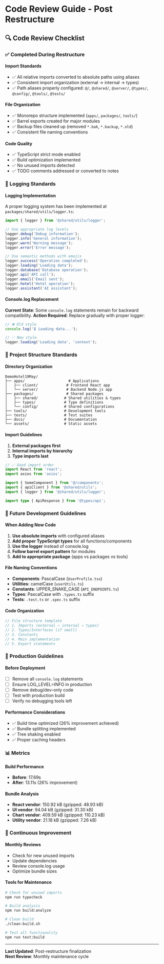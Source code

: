 # Code Review Guide - Post Restructure

## 🔍 Code Review Checklist

### ✅ Completed During Restructure

#### **Import Standards**
- ✅ All relative imports converted to absolute paths using aliases
- ✅ Consistent import organization (external → internal → types)
- ✅ Path aliases properly configured: `@/`, `@shared/`, `@server/`, `@types/`, `@config/`, `@tools/`, `@tests/`

#### **File Organization**
- ✅ Monorepo structure implemented (`apps/`, `packages/`, `tools/`)
- ✅ Barrel exports created for major modules
- ✅ Backup files cleaned up (removed `*.bak`, `*.backup`, `*.old`)
- ✅ Consistent file naming conventions

#### **Code Quality**
- ✅ TypeScript strict mode enabled
- ✅ Build optimization implemented
- ✅ No unused imports detected
- ✅ TODO comments addressed or converted to notes

### 🔧 Logging Standards

#### **Logging Implementation**
A proper logging system has been implemented at `packages/shared/utils/logger.ts`:

```typescript
import { logger } from '@shared/utils/logger';

// Use appropriate log levels
logger.debug('Debug information');
logger.info('General information');
logger.warn('Warning message');
logger.error('Error message');

// Use semantic methods with emojis
logger.success('Operation completed');
logger.loading('Loading data');
logger.database('Database operation');
logger.api('API call');
logger.email('Email sent');
logger.hotel('Hotel operation');
logger.assistant('AI assistant');
```

#### **Console.log Replacement**
**Current State**: Some `console.log` statements remain for backward compatibility.
**Action Required**: Replace gradually with proper logger:

```typescript
// ❌ Old style
console.log('⏳ Loading data...');

// ✅ New style
logger.loading('Loading data', 'context');
```

### 📁 Project Structure Standards

#### **Directory Organization**
```
DemoHotel19May/
├── apps/                    # Applications
│   ├── client/             # Frontend React app
│   └── server/             # Backend Node.js app
├── packages/               # Shared packages
│   ├── shared/            # Shared utilities & types
│   ├── types/             # Type definitions
│   └── config/            # Shared configurations
├── tools/                 # Development tools
├── tests/                 # Test suites
├── docs/                  # Documentation
└── assets/                # Static assets
```

#### **Import Guidelines**
1. **External packages first**
2. **Internal imports by hierarchy**
3. **Type imports last**

```typescript
// ✅ Good import order
import React from 'react';
import axios from 'axios';

import { SomeComponent } from '@/components';
import { apiClient } from '@shared/utils';
import { logger } from '@shared/utils/logger';

import type { ApiResponse } from '@types/api';
```

### 🎯 Future Development Guidelines

#### **When Adding New Code**
1. **Use absolute imports** with configured aliases
2. **Add proper TypeScript types** for all functions/components
3. **Use the logger** instead of console.log
4. **Follow barrel export pattern** for modules
5. **Add to appropriate package** (apps vs packages vs tools)

#### **File Naming Conventions**
- **Components**: PascalCase (`UserProfile.tsx`)
- **Utilities**: camelCase (`userUtils.ts`)
- **Constants**: UPPER_SNAKE_CASE (`API_ENDPOINTS.ts`)
- **Types**: PascalCase with `.types.ts` suffix
- **Tests**: `.test.ts` or `.spec.ts` suffix

#### **Code Organization**
```typescript
// File structure template
// 1. Imports (external → internal → types)
// 2. Types/Interfaces (if small)
// 3. Constants
// 4. Main implementation
// 5. Export statements
```

### 🚨 Production Guidelines

#### **Before Deployment**
- [ ] Remove all `console.log` statements
- [ ] Ensure LOG_LEVEL=INFO in production
- [ ] Remove debug/dev-only code
- [ ] Test with production build
- [ ] Verify no debugging tools left

#### **Performance Considerations**
- ✅ Build time optimized (26% improvement achieved)
- ✅ Bundle splitting implemented
- ✅ Tree shaking enabled
- ✅ Proper caching headers

### 📊 Metrics

#### **Build Performance**
- **Before**: 17.69s
- **After**: 13.11s (26% improvement)

#### **Bundle Analysis**
- **React vendor**: 150.92 kB (gzipped: 48.93 kB)
- **UI vendor**: 94.04 kB (gzipped: 31.30 kB)
- **Chart vendor**: 409.59 kB (gzipped: 110.23 kB)
- **Utility vendor**: 21.18 kB (gzipped: 7.26 kB)

### 🔄 Continuous Improvement

#### **Monthly Reviews**
- Check for new unused imports
- Update dependencies
- Review console.log usage
- Optimize bundle sizes

#### **Tools for Maintenance**
```bash
# Check for unused imports
npm run typecheck

# Build analysis
npm run build:analyze

# Clean build
./clean-build.sh

# Test all functionality
npm run test:build
```

---

**Last Updated**: Post-restructure finalization  
**Next Review**: Monthly maintenance cycle 